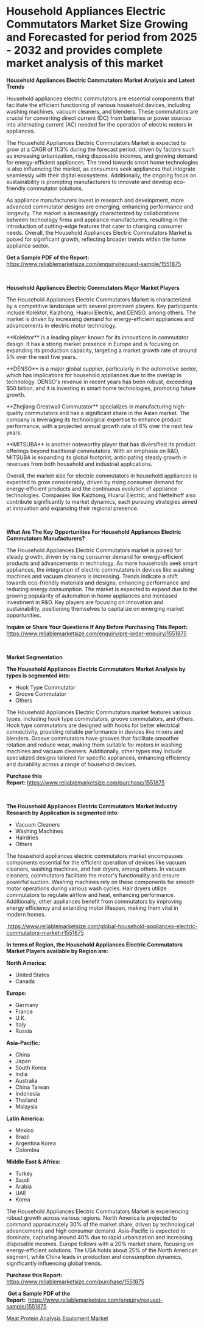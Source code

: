 <p><h1>Household Appliances Electric Commutators Market Size Growing and Forecasted for period from 2025 - 2032 and provides complete market analysis of this market</h1></p><p><strong>Household Appliances Electric Commutators Market Analysis and Latest Trends</strong></p>
<p><p>Household appliances electric commutators are essential components that facilitate the efficient functioning of various household devices, including washing machines, vacuum cleaners, and blenders. These commutators are crucial for converting direct current (DC) from batteries or power sources into alternating current (AC) needed for the operation of electric motors in appliances. </p><p>The Household Appliances Electric Commutators Market is expected to grow at a CAGR of 11.3% during the forecast period, driven by factors such as increasing urbanization, rising disposable incomes, and growing demand for energy-efficient appliances. The trend towards smart home technologies is also influencing the market, as consumers seek appliances that integrate seamlessly with their digital ecosystems. Additionally, the ongoing focus on sustainability is prompting manufacturers to innovate and develop eco-friendly commutator solutions. </p><p>As appliance manufacturers invest in research and development, more advanced commutator designs are emerging, enhancing performance and longevity. The market is increasingly characterized by collaborations between technology firms and appliance manufacturers, resulting in the introduction of cutting-edge features that cater to changing consumer needs. Overall, the Household Appliances Electric Commutators Market is poised for significant growth, reflecting broader trends within the home appliance sector.</p></p>
<p><strong>Get a Sample PDF of the Report:&nbsp;</strong> <a href="https://www.reliablemarketsize.com/enquiry/request-sample/1551875?utm_campaign=2520&utm_medium=2&utm_source=Github&utm_content=ia&utm_term=11042025&utm_id=household-appliances-electric-commutators">https://www.reliablemarketsize.com/enquiry/request-sample/1551875</a></p>
<p>&nbsp;</p>
<p><strong>Household Appliances Electric Commutators Major Market Players</strong></p>
<p><p>The Household Appliances Electric Commutators Market is characterized by a competitive landscape with several prominent players. Key participants include Kolektor, Kaizhong, Huarui Electric, and DENSO, among others. The market is driven by increasing demand for energy-efficient appliances and advancements in electric motor technology.</p><p>**Kolektor** is a leading player known for its innovations in commutator design. It has a strong market presence in Europe and is focusing on expanding its production capacity, targeting a market growth rate of around 5% over the next five years. </p><p>**DENSO** is a major global supplier, particularly in the automotive sector, which has implications for household appliances due to the overlap in technology. DENSO's revenue in recent years has been robust, exceeding $50 billion, and it is investing in smart home technologies, promoting future growth.</p><p>**Zhejiang Greatwall Commutator** specializes in manufacturing high-quality commutators and has a significant share in the Asian market. The company is leveraging its technological expertise to enhance product performance, with a projected annual growth rate of 6% over the next few years.</p><p>**MITSUBA** is another noteworthy player that has diversified its product offerings beyond traditional commutators. With an emphasis on R&D, MITSUBA is expanding its global footprint, anticipating steady growth in revenues from both household and industrial applications.</p><p>Overall, the market size for electric commutators in household appliances is expected to grow considerably, driven by rising consumer demand for energy-efficient products and the continuous evolution of appliance technologies. Companies like Kaizhong, Huarui Electric, and Nettelhoff also contribute significantly to market dynamics, each pursuing strategies aimed at innovation and expanding their regional presence.</p></p>
<p>&nbsp;</p>
<p><strong>What Are The Key Opportunities For Household Appliances Electric Commutators Manufacturers?</strong></p>
<p><p>The Household Appliances Electric Commutators market is poised for steady growth, driven by rising consumer demand for energy-efficient products and advancements in technology. As more households seek smart appliances, the integration of electric commutators in devices like washing machines and vacuum cleaners is increasing. Trends indicate a shift towards eco-friendly materials and designs, enhancing performance and reducing energy consumption. The market is expected to expand due to the growing popularity of automation in home appliances and increased investment in R&D. Key players are focusing on innovation and sustainability, positioning themselves to capitalize on emerging market opportunities.</p></p>
<p><strong>Inquire or Share Your Questions If Any Before Purchasing This Report:</strong> <a href="https://www.reliablemarketsize.com/enquiry/pre-order-enquiry/1551875?utm_campaign=2520&utm_medium=2&utm_source=Github&utm_content=ia&utm_term=11042025&utm_id=household-appliances-electric-commutators">https://www.reliablemarketsize.com/enquiry/pre-order-enquiry/1551875</a></p>
<p>&nbsp;</p>
<p><strong>Market Segmentation</strong></p>
<p><strong>The Household Appliances Electric Commutators Market Analysis by types is segmented into:</strong></p>
<p><ul><li>Hook Type Commutator</li><li>Groove Commutator</li><li>Others</li></ul></p>
<p><p>The Household Appliances Electric Commutators market features various types, including hook type commutators, groove commutators, and others. Hook type commutators are designed with hooks for better electrical connectivity, providing reliable performance in devices like mixers and blenders. Groove commutators have grooves that facilitate smoother rotation and reduce wear, making them suitable for motors in washing machines and vacuum cleaners. Additionally, other types may include specialized designs tailored for specific appliances, enhancing efficiency and durability across a range of household devices.</p></p>
<p><strong>Purchase this Report:&nbsp;</strong><a href="https://www.reliablemarketsize.com/purchase/1551875?utm_campaign=2520&utm_medium=2&utm_source=Github&utm_content=ia&utm_term=11042025&utm_id=household-appliances-electric-commutators">https://www.reliablemarketsize.com/purchase/1551875</a></p>
<p>&nbsp;</p>
<p><strong>The Household Appliances Electric Commutators Market Industry Research by Application is segmented into:</strong></p>
<p><ul><li>Vacuum Cleaners</li><li>Washing Machines</li><li>Hairdries</li><li>Others</li></ul></p>
<p><p>The household appliances electric commutators market encompasses components essential for the efficient operation of devices like vacuum cleaners, washing machines, and hair dryers, among others. In vacuum cleaners, commutators facilitate the motor's functionality and ensure powerful suction. Washing machines rely on these components for smooth motor operations during various wash cycles. Hair dryers utilize commutators to regulate airflow and heat, enhancing performance. Additionally, other appliances benefit from commutators by improving energy efficiency and extending motor lifespan, making them vital in modern homes.</p></p>
<p><a href="https://www.reliablemarketsize.com/global-household-appliances-electric-commutators-market-r1551875?utm_campaign=2520&utm_medium=2&utm_source=Github&utm_content=ia&utm_term=11042025&utm_id=household-appliances-electric-commutators">&nbsp;https://www.reliablemarketsize.com/global-household-appliances-electric-commutators-market-r1551875</a></p>
<p><strong>In terms of Region, the Household Appliances Electric Commutators Market Players available by Region are:</strong></p>
<p>
    <p> <strong> North America: </strong>
        <ul>
            <li>United States</li>
            <li>Canada</li>
        </ul>
        </p> 
    <p> <strong> Europe: </strong>
        <ul>
            <li>Germany</li>
            <li>France</li>
            <li>U.K.</li>
            <li>Italy</li>
            <li>Russia</li>
        </ul>
        </p> 
    <p> <strong> Asia-Pacific: </strong>
        <ul>
            <li>China</li>
            <li>Japan</li>
            <li>South Korea</li>
            <li>India</li>
            <li>Australia</li>
            <li>China Taiwan</li>
            <li>Indonesia</li>
            <li>Thailand</li>
            <li>Malaysia</li>
        </ul>
        </p> 
    <p> <strong> Latin America: </strong>
        <ul>
            <li>Mexico</li>
            <li>Brazil</li>
            <li>Argentina Korea</li>
            <li>Colombia</li>
        </ul>
        </p> 
    <p> <strong> Middle East & Africa: </strong>
        <ul>
            <li>Turkey</li>
            <li>Saudi</li>
            <li>Arabia</li>
            <li>UAE</li>
            <li>Korea</li>
        </ul>
    </p>
    </p>
<p><p>The Household Appliances Electric Commutators Market is experiencing robust growth across various regions. North America is projected to command approximately 30% of the market share, driven by technological advancements and high consumer demand. Asia-Pacific is expected to dominate, capturing around 40% due to rapid urbanization and increasing disposable incomes. Europe follows with a 20% market share, focusing on energy-efficient solutions. The USA holds about 25% of the North American segment, while China leads in production and consumption dynamics, significantly influencing global trends.</p></p>
<p><strong>Purchase this Report: </strong><a href="https://www.reliablemarketsize.com/purchase/1551875?utm_campaign=2520&utm_medium=2&utm_source=Github&utm_content=ia&utm_term=11042025&utm_id=household-appliances-electric-commutators">https://www.reliablemarketsize.com/purchase/1551875</a></p>
<p>&nbsp;<strong>Get a Sample PDF of the Report:&nbsp;&nbsp;</strong><a href="https://www.reliablemarketsize.com/enquiry/request-sample/1551875?utm_campaign=2520&utm_medium=2&utm_source=Github&utm_content=ia&utm_term=11042025&utm_id=household-appliances-electric-commutators">https://www.reliablemarketsize.com/enquiry/request-sample/1551875</a></p>
<p><strong></strong></p>
<p><p><a href="https://github.com/kielbledeni0/Market-Research-Report-List-1/blob/main/meat-protein-analysis-equipment-market.md?utm_campaign=2520&utm_medium=2&utm_source=Github&utm_content=ia&utm_term=11042025&utm_id=household-appliances-electric-commutators">Meat Protein Analysis Equipment Market</a></p></p>
